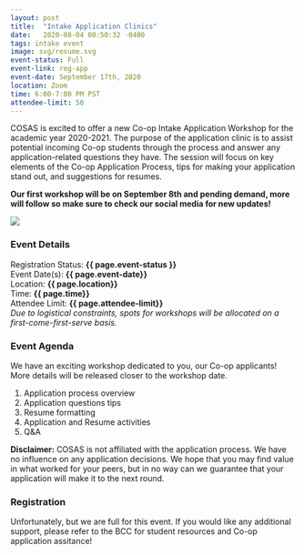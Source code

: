 ```yaml
---
layout: post
title:  "Intake Application Clinics"
date:   2020-08-04 00:50:32 -0400
tags: intake event
image: svg/resume.svg
event-status: Full
event-link: reg-app
event-date: September 17th, 2020 
location: Zoom
time: 6:00-7:00 PM PST
attendee-limit: 50
---
```


COSAS is excited to offer a new Co-op Intake Application Workshop for the academic year 2020-2021. The purpose of the application clinic is to assist potential incoming Co-op students through the process and answer any application-related questions they have. The session will focus on key elements of the Co-op Application Process, tips for making your application stand out, and suggestions for resumes. 

**Our first workshop will be on September 8th and pending demand, more will follow so make sure to check our social media for new updates!**

<img class="w-100 h-100" src='{{ site.baseurl }}/static_files/assets/images/intake/application.jpg'/>

### Event Details

Registration Status: **{{ page.event-status }}**  
Event Date(s): **{{ page.event-date}}**  
Location: **{{ page.location}}**   
Time: **{{ page.time}}**  
Attendee Limit: **{{ page.attendee-limit}}**  
_Due to logistical constraints, spots for workshops will be allocated on a first-come-first-serve basis._

### Event Agenda

We have an exciting workshop dedicated to you, our Co-op applicants! More details will be released closer to the workshop date.

1. Application process overview
2. Application questions tips
3. Resume formatting
4. Application and Resume activities
5. Q&A

**Disclaimer:** COSAS is not affiliated with the application process. We have no influence on any application decisions. We hope that you may find value in what worked for your peers, but in no way can we guarantee that your application will make it to the next round.

### Registration

Unfortunately, but we are full for this event. If you would like any additional support, please refer to the BCC for student resources and Co-op application assitance! 